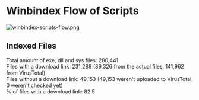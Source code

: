 # Winbindex Flow of Scripts

![winbindex-scripts-flow.png](winbindex-scripts-flow.png)

## Indexed Files

<!--FileStats-->
Total amount of exe, dll and sys files: 280,441  
Files with a download link: 231,288 (89,326 from the actual files, 141,962 from VirusTotal)  
Files without a download link: 49,153 (49,153 weren't uploaded to VirusTotal, 0 weren't checked yet)  
% of files with a download link: 82.5  
<!--/FileStats-->
